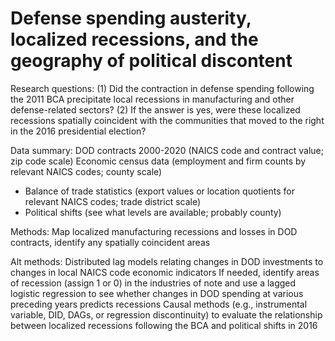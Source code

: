 # Defense spending austerity, localized recessions, and the geography of political discontent

Research questions:  (1)  Did the contraction in defense spending following the 2011 BCA precipitate local recessions in manufacturing and other defense-related sectors?  (2) If the answer is yes, were these localized recessions spatially coincident with the communities that moved to the right in the 2016 presidential election?

Data summary:
DOD contracts 2000-2020 (NAICS code and contract value; zip code scale)
Economic census data (employment and firm counts by relevant NAICS codes; county scale)
* Balance of trade statistics (export values or location quotients for relevant NAICS codes; trade district scale)
* Political shifts (see what levels are available; probably county)

Methods:
Map localized manufacturing recessions and losses in DOD contracts, identify any spatially coincident areas

Alt methods:
Distributed lag models relating changes in DOD investments to changes in local NAICS code economic indicators
If needed, identify areas of recession (assign 1 or 0) in the industries of note and use a lagged logistic regression to see whether changes in DOD spending at various preceding years predicts recessions
Causal methods (e.g., instrumental variable, DID, DAGs, or regression discontinuity) to evaluate the relationship between localized recessions following the BCA and political shifts in 2016
